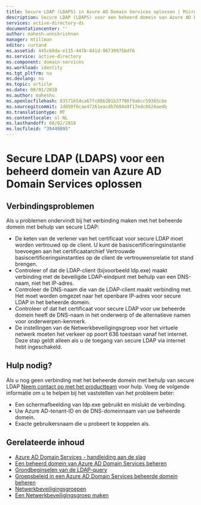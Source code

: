 ```yaml
---
title: Secure LDAP (LDAPS) in Azure AD Domain Services oplossen | Microsoft Docs
description: Secure LDAP (LDAPS) voor een beheerd domein van Azure AD Domain Services oplossen
services: active-directory-ds
documentationcenter: ''
author: mahesh-unnikrishnan
manager: mtillman
editor: curtand
ms.assetid: 445c60da-e115-447b-841d-96739975bdf6
ms.service: active-directory
ms.component: domain-services
ms.workload: identity
ms.tgt_pltfrm: na
ms.devlang: na
ms.topic: article
ms.date: 08/01/2018
ms.author: maheshu
ms.openlocfilehash: 83571654ca67fc886201b37706f9a6cc59385cbe
ms.sourcegitcommit: 1d850f6cae47261eacdb7604a9f17edc6626ae4b
ms.translationtype: MT
ms.contentlocale: nl-NL
ms.lasthandoff: 08/02/2018
ms.locfileid: "39449895"
---
```

# <a name="troubleshoot-secure-ldap-ldaps-for-an-azure-ad-domain-services-managed-domain"></a>Secure LDAP (LDAPS) voor een beheerd domein van Azure AD Domain Services oplossen

## <a name="connection-issues"></a>Verbindingsproblemen
Als u problemen ondervindt bij het verbinding maken met het beheerde domein met behulp van secure LDAP:

* De keten van de verlener van het certificaat voor secure LDAP moet worden vertrouwd op de client. U kunt de basiscertificeringsinstantie toevoegen aan het certificaatarchief Vertrouwde basiscertificeringsinstanties op de client de vertrouwensrelatie tot stand brengen.
* Controleer of dat de LDAP-client (bijvoorbeeld ldp.exe) maakt verbinding met de beveiligde LDAP-eindpunt met behulp van een DNS-naam, niet het IP-adres.
* Controleer de DNS-naam die van de LDAP-client maakt verbinding met. Het moet worden omgezet naar het openbare IP-adres voor secure LDAP in het beheerde domein.
* Controleer of dat het certificaat voor secure LDAP voor uw beheerde domein heeft de DNS-naam in het onderwerp of de alternatieve namen voor onderwerpen-kenmerk.
* De instellingen van de Netwerkbeveiligingsgroep voor het virtuele netwerk moeten het verkeer op poort 636 toestaan vanaf het internet. Deze stap geldt alleen als u de toegang van secure LDAP via internet hebt ingeschakeld.


## <a name="need-help"></a>Hulp nodig?
Als u nog geen verbinding met het beheerde domein met behulp van secure LDAP [Neem contact op met het productteam](active-directory-ds-contact-us.md) voor hulp. Voeg de volgende informatie om u te helpen bij het vaststellen van het probleem beter:
* Een schermafbeelding van ldp.exe gebruikt en mislukt de verbinding.
* Uw Azure AD-tenant-ID en de DNS-domeinnaam van uw beheerde domein.
* Exacte gebruikersnaam die u probeert te koppelen als.


## <a name="related-content"></a>Gerelateerde inhoud
* [Azure AD Domain Services - handleiding aan de slag](active-directory-ds-getting-started.md)
* [Een beheerd domein van Azure AD Domain Services beheren](active-directory-ds-admin-guide-administer-domain.md)
* [Grondbeginselen van de LDAP-query](https://technet.microsoft.com/library/aa996205.aspx)
* [Groepsbeleid in een Azure AD Domain Services beheerde domein beheren](active-directory-ds-admin-guide-administer-group-policy.md)
* [Netwerkbeveiligingsgroepen](../virtual-network/security-overview.md)
* [Een Netwerkbeveiligingsgroep maken](../virtual-network/tutorial-filter-network-traffic.md)
